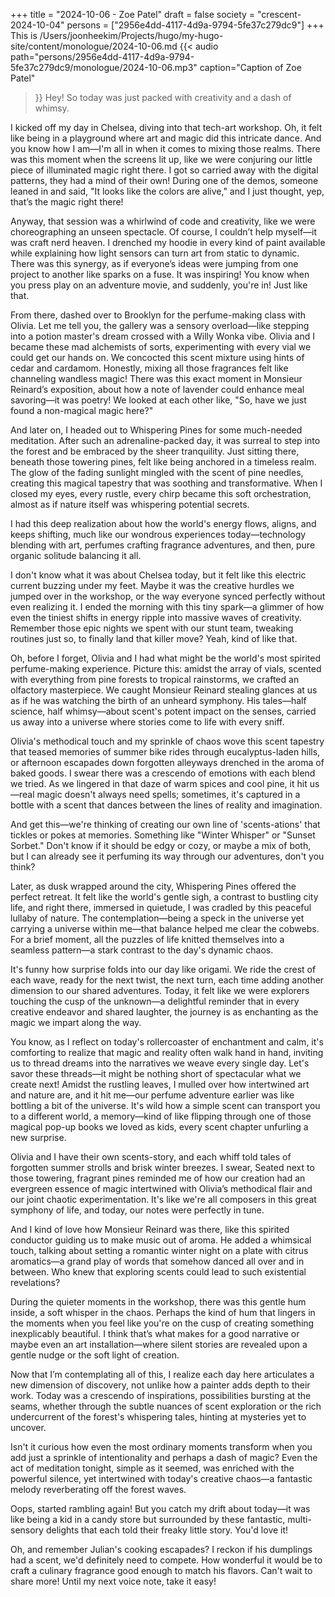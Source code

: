 +++
title = "2024-10-06 - Zoe Patel"
draft = false
society = "crescent-2024-10-04"
persons = ["2956e4dd-4117-4d9a-9794-5fe37c279dc9"]
+++
This is /Users/joonheekim/Projects/hugo/my-hugo-site/content/monologue/2024-10-06.md
{{< audio
    path="persons/2956e4dd-4117-4d9a-9794-5fe37c279dc9/monologue/2024-10-06.mp3" 
    caption="Caption of Zoe Patel"
>}}
Hey! So today was just packed with creativity and a dash of whimsy.


I kicked off my day in Chelsea, diving into that tech-art workshop. Oh, it felt like being in a playground where art and magic did this intricate dance. And you know how I am—I'm all in when it comes to mixing those realms. There was this moment when the screens lit up, like we were conjuring our little piece of illuminated magic right there. I got so carried away with the digital patterns, they had a mind of their own! During one of the demos, someone leaned in and said, "It looks like the colors are alive," and I just thought, yep, that’s the magic right there!

Anyway, that session was a whirlwind of code and creativity, like we were choreographing an unseen spectacle. Of course, I couldn’t help myself—it was craft nerd heaven. I drenched my hoodie in every kind of paint available while explaining how light sensors can turn art from static to dynamic. There was this synergy, as if everyone’s ideas were jumping from one project to another like sparks on a fuse. It was inspiring! You know when you press play on an adventure movie, and suddenly, you're in! Just like that.

From there, dashed over to Brooklyn for the perfume-making class with Olivia. Let me tell you, the gallery was a sensory overload—like stepping into a potion master's dream crossed with a Willy Wonka vibe. Olivia and I became these mad alchemists of sorts, experimenting with every vial we could get our hands on. We concocted this scent mixture using hints of cedar and cardamom. Honestly, mixing all those fragrances felt like channeling wandless magic! There was this exact moment in Monsieur Reinard’s exposition, about how a note of lavender could enhance meal savoring—it was poetry! We looked at each other like, "So, have we just found a non-magical magic here?"

And later on, I headed out to Whispering Pines for some much-needed meditation. After such an adrenaline-packed day, it was surreal to step into the forest and be embraced by the sheer tranquility. Just sitting there, beneath those towering pines, felt like being anchored in a timeless realm. The glow of the fading sunlight mingled with the scent of pine needles, creating this magical tapestry that was soothing and transformative. When I closed my eyes, every rustle, every chirp became this soft orchestration, almost as if nature itself was whispering potential secrets. 


I had this deep realization about how the world's energy flows, aligns, and keeps shifting, much like our wondrous experiences today—technology blending with art, perfumes crafting fragrance adventures, and then, pure organic solitude balancing it all.

I don't know what it was about Chelsea today, but it felt like this electric current buzzing under my feet. Maybe it was the creative hurdles we jumped over in the workshop, or the way everyone synced perfectly without even realizing it. I ended the morning with this tiny spark—a glimmer of how even the tiniest shifts in energy ripple into massive waves of creativity. Remember those epic nights we spent with our stunt team, tweaking routines just so, to finally land that killer move? Yeah, kind of like that.

Oh, before I forget, Olivia and I had what might be the world's most spirited perfume-making experience. Picture this: amidst the array of vials, scented with everything from pine forests to tropical rainstorms, we crafted an olfactory masterpiece. We caught Monsieur Reinard stealing glances at us as if he was watching the birth of an unheard symphony. His tales—half science, half whimsy—about scent's potent impact on the senses, carried us away into a universe where stories come to life with every sniff.

Olivia's methodical touch and my sprinkle of chaos wove this scent tapestry that teased memories of summer bike rides through eucalyptus-laden hills, or afternoon escapades down forgotten alleyways drenched in the aroma of baked goods. I swear there was a crescendo of emotions with each blend we tried. As we lingered in that daze of warm spices and cool pine, it hit us—real magic doesn't always need spells; sometimes, it's captured in a bottle with a scent that dances between the lines of reality and imagination.

And get this—we're thinking of creating our own line of 'scents-ations' that tickles or pokes at memories. Something like "Winter Whisper" or "Sunset Sorbet." Don't know if it should be edgy or cozy, or maybe a mix of both, but I can already see it perfuming its way through our adventures, don't you think?

Later, as dusk wrapped around the city, Whispering Pines offered the perfect retreat. It felt like the world's gentle sigh, a contrast to bustling city life, and right there, immersed in quietude, I was cradled by this peaceful lullaby of nature. The contemplation—being a speck in the universe yet carrying a universe within me—that balance helped me clear the cobwebs. For a brief moment, all the puzzles of life knitted themselves into a seamless pattern—a stark contrast to the day's dynamic chaos.

It's funny how surprise folds into our day like origami. We ride the crest of each wave, ready for the next twist, the next turn, each time adding another dimension to our shared adventures. Today, it felt like we were explorers touching the cusp of the unknown—a delightful reminder that in every creative endeavor and shared laughter, the journey is as enchanting as the magic we impart along the way.

You know, as I reflect on today's rollercoaster of enchantment and calm, it's comforting to realize that magic and reality often walk hand in hand, inviting us to thread dreams into the narratives we weave every single day. Let's savor these threads—it might be nothing short of spectacular what we create next!
 Amidst the rustling leaves, I mulled over how intertwined art and nature are, and it hit me—our perfume adventure earlier was like bottling a bit of the universe. It's wild how a simple scent can transport you to a different world, a memory—kind of like flipping through one of those magical pop-up books we loved as kids, every scent chapter unfurling a new surprise.

Olivia and I have their own scents-story, and each whiff told tales of forgotten summer strolls and brisk winter breezes. I swear, Seated next to those towering, fragrant pines reminded me of how our creation had an evergreen essence of magic intertwined with Olivia’s methodical flair and our joint chaotic experimentation. It's like we're all composers in this great symphony of life, and today, our notes were perfectly in tune.

And I kind of love how Monsieur Reinard was there, like this spirited conductor guiding us to make music out of aroma. He added a whimsical touch, talking about setting a romantic winter night on a plate with citrus aromatics—a grand play of words that somehow danced all over and in between. Who knew that exploring scents could lead to such existential revelations?

During the quieter moments in the workshop, there was this gentle hum inside, a soft whisper in the chaos. Perhaps the kind of hum that lingers in the moments when you feel like you're on the cusp of creating something inexplicably beautiful. I think that’s what makes for a good narrative or maybe even an art installation—where silent stories are revealed upon a gentle nudge or the soft light of creation.

Now that I’m contemplating all of this, I realize each day here articulates a new dimension of discovery, not unlike how a painter adds depth to their work. Today was a crescendo of inspirations, possibilities bursting at the seams, whether through the subtle nuances of scent exploration or the rich undercurrent of the forest's whispering tales, hinting at mysteries yet to uncover.

Isn't it curious how even the most ordinary moments transform when you add just a sprinkle of intentionality and perhaps a dash of magic? Even the act of meditation tonight, simple as it seemed, was enriched with the powerful silence, yet intertwined with today's creative chaos—a fantastic melody reverberating off the forest waves.

Oops, started rambling again! But you catch my drift about today—it was like being a kid in a candy store but surrounded by these fantastic, multi-sensory delights that each told their freaky little story. You'd love it! 

Oh, and remember Julian's cooking escapades? I reckon if his dumplings had a scent, we'd definitely need to compete. How wonderful it would be to craft a culinary fragrance good enough to match his flavors.
Can't wait to share more! Until my next voice note, take it easy!
